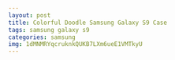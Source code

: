 ```yaml
---
layout: post
title: Colorful Doodle Samsung Galaxy S9 Case
tags: samsung galaxy s9
categories: samsung
img: 1dMNMRYqcruknkQUKB7LXm6ueE1VMTkyU
---
```

